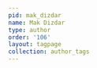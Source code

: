 ```yaml
---
pid: mak_dizdar
name: Mak Dizdar
type: author
order: '106'
layout: tagpage
collection: author_tags
---
```

